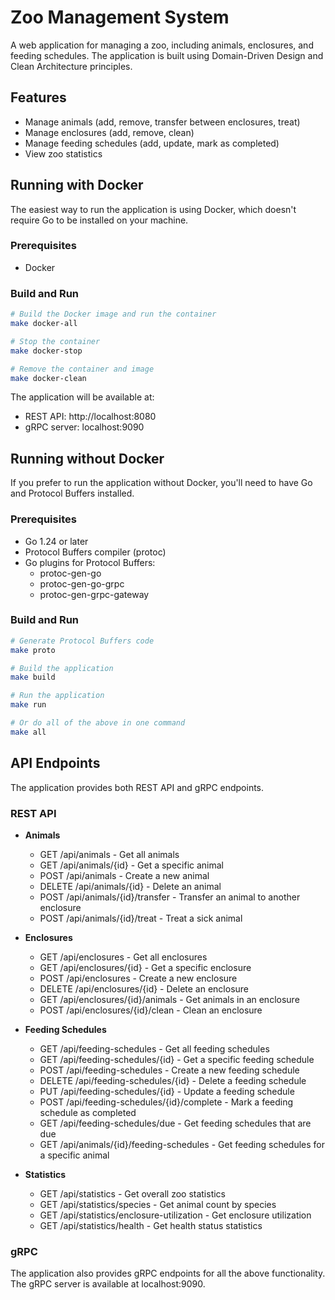 # Zoo Management System

A web application for managing a zoo, including animals, enclosures, and feeding schedules. The application is built using Domain-Driven Design and Clean Architecture principles.

## Features

- Manage animals (add, remove, transfer between enclosures, treat)
- Manage enclosures (add, remove, clean)
- Manage feeding schedules (add, update, mark as completed)
- View zoo statistics

## Running with Docker

The easiest way to run the application is using Docker, which doesn't require Go to be installed on your machine.

### Prerequisites

- Docker

### Build and Run

```bash
# Build the Docker image and run the container
make docker-all

# Stop the container
make docker-stop

# Remove the container and image
make docker-clean
```

The application will be available at:
- REST API: http://localhost:8080
- gRPC server: localhost:9090

## Running without Docker

If you prefer to run the application without Docker, you'll need to have Go and Protocol Buffers installed.

### Prerequisites

- Go 1.24 or later
- Protocol Buffers compiler (protoc)
- Go plugins for Protocol Buffers:
  - protoc-gen-go
  - protoc-gen-go-grpc
  - protoc-gen-grpc-gateway

### Build and Run

```bash
# Generate Protocol Buffers code
make proto

# Build the application
make build

# Run the application
make run

# Or do all of the above in one command
make all
```

## API Endpoints

The application provides both REST API and gRPC endpoints.

### REST API

- **Animals**
  - GET /api/animals - Get all animals
  - GET /api/animals/{id} - Get a specific animal
  - POST /api/animals - Create a new animal
  - DELETE /api/animals/{id} - Delete an animal
  - POST /api/animals/{id}/transfer - Transfer an animal to another enclosure
  - POST /api/animals/{id}/treat - Treat a sick animal

- **Enclosures**
  - GET /api/enclosures - Get all enclosures
  - GET /api/enclosures/{id} - Get a specific enclosure
  - POST /api/enclosures - Create a new enclosure
  - DELETE /api/enclosures/{id} - Delete an enclosure
  - GET /api/enclosures/{id}/animals - Get animals in an enclosure
  - POST /api/enclosures/{id}/clean - Clean an enclosure

- **Feeding Schedules**
  - GET /api/feeding-schedules - Get all feeding schedules
  - GET /api/feeding-schedules/{id} - Get a specific feeding schedule
  - POST /api/feeding-schedules - Create a new feeding schedule
  - DELETE /api/feeding-schedules/{id} - Delete a feeding schedule
  - PUT /api/feeding-schedules/{id} - Update a feeding schedule
  - POST /api/feeding-schedules/{id}/complete - Mark a feeding schedule as completed
  - GET /api/feeding-schedules/due - Get feeding schedules that are due
  - GET /api/animals/{id}/feeding-schedules - Get feeding schedules for a specific animal

- **Statistics**
  - GET /api/statistics - Get overall zoo statistics
  - GET /api/statistics/species - Get animal count by species
  - GET /api/statistics/enclosure-utilization - Get enclosure utilization
  - GET /api/statistics/health - Get health status statistics

### gRPC

The application also provides gRPC endpoints for all the above functionality. The gRPC server is available at localhost:9090.